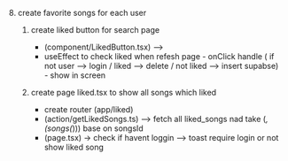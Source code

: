 8. create favorite songs for each user
    1. create liked button for search page
        - (component/LikedButton.tsx) --> 
        - useEffect to check liked when refesh page
                    - onClick handle ( if not user --> login / liked --> delete / not liked --> insert  supabse)
                    - show in screen 
    
    2. create page liked.tsx to show all songs which liked
        - create router (app/liked)
        - (action/getLikedSongs.ts) --> fetch all liked_songs nad take (*,(songs(*))) base on songsId
        - (page.tsx) -> check if havent loggin --> toast require login or not show liked song

                    

